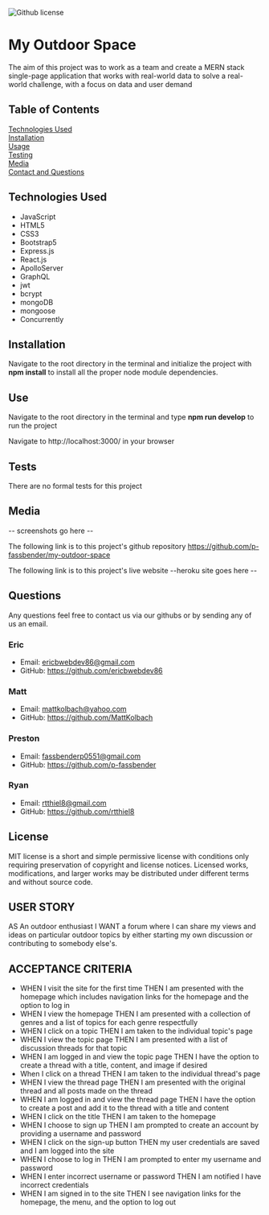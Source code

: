 ![Github license](https://img.shields.io/badge/license-MIT-green.svg)

# My Outdoor Space 

The aim of this project was to work as a team and create a MERN stack single-page application that works with real-world data to solve a real-world challenge, with a focus on data and user demand

## Table of Contents
[Technologies Used](#technologies-used) <br>
[Installation](#installation) <br>
[Usage](#use) <br>
[Testing](#tests) <br>
[Media](#media) <br>
[Contact and Questions](#questions) <br>
  

## Technologies Used
* JavaScript
* HTML5
* CSS3
* Bootstrap5
* Express.js
* React.js
* ApolloServer
* GraphQL
* jwt
* bcrypt
* mongoDB
* mongoose
* Concurrently

## Installation
Navigate to the root directory in the terminal and initialize the project with **npm install** to install all the proper node module dependencies.

## Use
Navigate to the root directory in the terminal and type **npm run develop** to run the project

Navigate to http://localhost:3000/ in your browser

## Tests
There are no formal tests for this project

## Media
-- screenshots go here --

The following link is to this project's github repository
https://github.com/p-fassbender/my-outdoor-space

The following link is to this project's live website
--heroku site goes here -- 

## Questions
Any questions feel free to contact us via our githubs or by sending any of us an email. <br/>
### Eric
* Email: ericbwebdev86@gmail.com   
* GitHub: https://github.com/ericbwebdev86
### Matt
* Email: mattkolbach@yahoo.com
* GitHub: https://github.com/MattKolbach
### Preston
* Email: fassbenderp0551@gmail.com
* GitHub:  https://github.com/p-fassbender
### Ryan
* Email: rtthiel8@gmail.com
* GitHub: https://github.com/rtthiel8

## License
MIT license is a short and simple permissive license with conditions only requiring preservation of copyright and license notices. Licensed works, modifications, and larger works may be distributed under different terms and without source code.

## USER STORY
AS An outdoor enthusiast
I WANT a forum where I can share my views and ideas on particular outdoor topics by either starting my own discussion or contributing to somebody else's.

## ACCEPTANCE CRITERIA
* WHEN I visit the site for the first time
THEN I am presented with the homepage which includes navigation links for the homepage and the option to log in
* WHEN I view the homepage
THEN I am presented with a collection of genres and a list of topics for each genre respectfully
* WHEN I click on a topic
THEN I am taken to the individual topic's page
* WHEN I view the topic page 
THEN I am presented with a list of discussion threads for that topic 
* WHEN I am logged in and view the topic page
THEN I have the option to create a thread with a title, content, and image if desired
* When I click on a thread
THEN I am taken to the individual thread's page
* WHEN I view the thread page
THEN I am presented with the original thread and all posts made on the thread
* WHEN I am logged in and view the thread page
THEN I have the option to create a post and add it to the thread with a title and content
* WHEN I click on the title
THEN I am taken to the homepage
* WHEN I choose to sign up
THEN I am prompted to create an account by providing a username and password
* WHEN I click on the sign-up button
THEN my user credentials are saved and I am logged into the site
* WHEN I choose to log in
THEN I am prompted to enter my username and password
* WHEN I enter incorrect username or password 
THEN I am notified I have incorrect credentials
* WHEN I am signed in to the site
THEN I see navigation links for the homepage, the menu, and the option to log out
